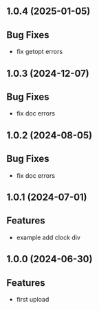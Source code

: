 ## 1.0.4 (2025-01-05)

## Bug Fixes

- fix getopt errors

## 1.0.3 (2024-12-07)

## Bug Fixes

- fix doc errors

## 1.0.2 (2024-08-05)

## Bug Fixes

- fix doc errors

## 1.0.1 (2024-07-01)

## Features

- example add clock div

## 1.0.0 (2024-06-30)

## Features

- first upload
